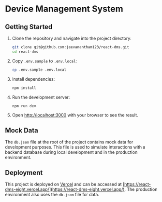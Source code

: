 # Device Management System

## Getting Started

1. Clone the repository and navigate into the project directory:

   ```bash
   git clone git@github.com:jeevanantham123/react-dms.git
   cd react-dms
   ```

2. Copy `.env.sample` to `.env.local`:

   ```bash
   cp .env.sample .env.local
   ```

3. Install dependencies:

   ```bash
   npm install
   ```

4. Run the development server:

   ```bash
   npm run dev
   ```

5. Open [http://localhost:3000](http://localhost:3000) with your browser to see the result.

## Mock Data

The `db.json` file at the root of the project contains mock data for development purposes. This file is used to simulate interactions with a backend database during local development and in the production environment.

## Deployment

This project is deployed on [Vercel](https://vercel.com/) and can be accessed at [https://react-dms-eight.vercel.app/](https://react-dms-eight.vercel.app/). The production environment also uses the `db.json` file for data.
